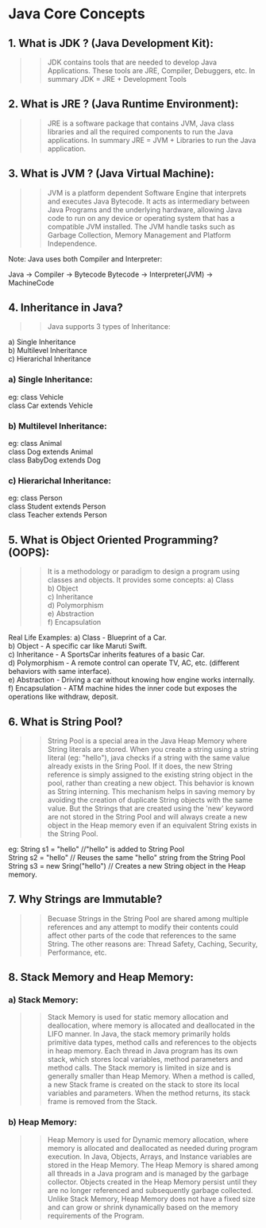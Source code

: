 
# Java Core Concepts

## 1. What is JDK ? (Java Development Kit):
>> JDK contains tools that are needed to develop Java Applications. These tools are JRE, Compiler, Debuggers, etc.
>> In summary JDK = JRE + Development Tools

## 2. What is JRE ? (Java Runtime Environment):
>> JRE is a software package that contains JVM, Java class libraries and all the required components to run the Java applications.
>> In summary JRE = JVM + Libraries to run the Java application.

## 3. What is JVM ? (Java Virtual Machine):
>> JVM is a platform dependent Software Engine that interprets and executes Java Bytecode. It acts as intermediary between Java Programs and the underlying hardware, allowing Java code to run
   on any device or operating system that has a compatible JVM installed.
>> The JVM handle tasks such as Garbage Collection, Memory Management and Platform Independence.

Note: Java uses both Compiler and Interpreter:

Java -> Compiler -> Bytecode
Bytecode -> Interpreter(JVM) -> MachineCode

## 4. Inheritance in Java?
>> Java supports 3 types of Inheritance:

a) Single Inheritance  
b) Multilevel Inheritance  
c) Hierarichal Inheritance

### a) Single Inheritance:
eg: 
class Vehicle  
class Car extends Vehicle

### b) Multilevel Inheritance:
eg:
class Animal  
class Dog extends Animal  
class BabyDog extends Dog

### c) Hierarichal Inheritance:
eg:
class Person  
class Student extends Person  
class Teacher extends Person

## 5. What is Object Oriented Programming? (OOPS):
>> It is a methodology or paradigm to design a program using classes and objects. It provides some concepts:
a) Class  
b) Object  
c) Inheritance  
d) Polymorphism  
e) Abstraction  
f) Encapsulation

Real Life Examples:
a) Class - Blueprint of a Car.  
b) Object - A specific car like Maruti Swift.  
c) Inheritance - A SportsCar inherits features of a basic Car.  
d) Polymorphism - A remote control can operate TV, AC, etc. (different behaviors with same interface).  
e) Abstraction - Driving a car without knowing how engine works internally.  
f) Encapsulation - ATM machine hides the inner code but exposes the operations like withdraw, deposit.

## 6. What is String Pool?
>> String Pool is a special area in the Java Heap Memory where String literals are stored. When you create a string using a string literal (eg: "hello"), java checks if a string with the same value
   already exists in the Sring Pool. If it does, the new String reference is simply assigned to the existing string object in the pool, rather than creating a new object. This behavior is known as 
   String interning.
>> This mechanism helps in saving memory by avoiding the creation of duplicate String objects with the same value.
>> But the Strings that are created using the 'new' keyword are not stored in the String Pool and will always create a new object in the Heap memory even if an equivalent String exists in the String Pool.

eg:
String s1 = "hello"  //"hello" is added to String Pool  
String s2 = "hello" // Reuses the same "hello" string from the String Pool  
String s3 = new Sring("hello") // Creates a new String object in the Heap memory.

## 7. Why Strings are Immutable?
>> Becuase Strings in the String Pool are shared among multiple references and any attempt to modify their contents could affect other parts of the code that references to the same String.
>> The other reasons are: Thread Safety, Caching, Security, Performance, etc.

## 8. Stack Memory and Heap Memory:

### a) Stack Memory:
>> Stack Memory is used for static memory allocation and deallocation, where memory is allocated and deallocated in the LIFO manner. 
>> In Java, the stack memory primarily holds primitive data types, method calls and references to the objects in heap memory.
>> Each thread in Java program has its own stack, which stores local variables, method parameters and method calls.
>> The Stack memory is limited in size and is generally smaller than Heap Memory.
>> When a method is called, a new Stack frame is created on the stack to store its local variables and parameters. When the method returns, its stack frame is removed from the Stack.

### b) Heap Memory:
>> Heap Memory is used for Dynamic memory allocation, where memory is allocated and deallocated as needed during program execution.
>> In Java, Objects, Arrays, and Instance variables are stored in the Heap Memory.
>> The Heap Memory is shared among all threads in a Java program and is managed by the garbage collector.
>> Objects created in the Heap Memory persist until they are no longer referenced and subsequently garbage collected.
>> Unlike Stack Memory, Heap Memory does not have a fixed size and can grow or shrink dynamically based on the memory requirements of the Program.
